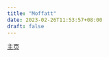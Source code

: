 ```yaml
---
title: "Moffatt"
date: 2023-02-26T11:53:57+08:00
draft: false
---
```


[主页](https://www.codeproject.com/script/Membership/View.aspx?mid=5909363)
